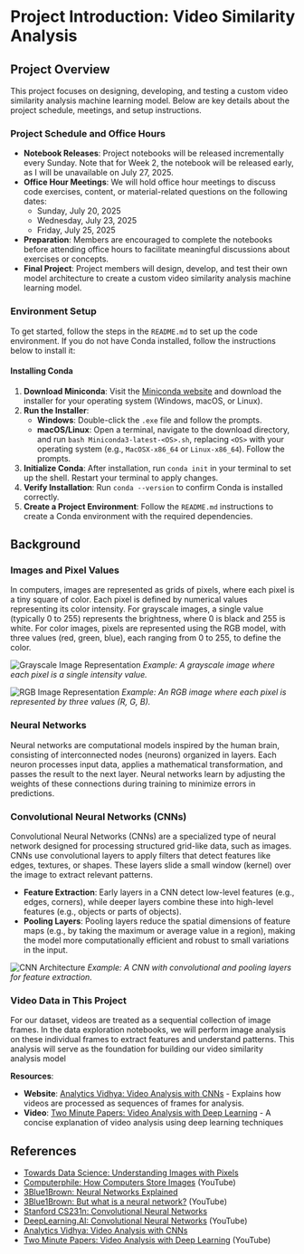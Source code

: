 

# Project Introduction: Video Similarity Analysis

## Project Overview
This project focuses on designing, developing, and testing a custom video similarity analysis machine learning model. Below are key details about the project schedule, meetings, and setup instructions.

### Project Schedule and Office Hours
- **Notebook Releases**: Project notebooks will be released incrementally every Sunday. Note that for Week 2, the notebook will be released early, as I will be unavailable on July 27, 2025.
- **Office Hour Meetings**: We will hold office hour meetings to discuss code exercises, content, or material-related questions on the following dates:
  - Sunday, July 20, 2025
  - Wednesday, July 23, 2025
  - Friday, July 25, 2025
- **Preparation**: Members are encouraged to complete the notebooks before attending office hours to facilitate meaningful discussions about exercises or concepts.
- **Final Project**: Project members will design, develop, and test their own model architecture to create a custom video similarity analysis machine learning model.

### Environment Setup
To get started, follow the steps in the `README.md` to set up the code environment. If you do not have Conda installed, follow the instructions below to install it:

#### Installing Conda
1. **Download Miniconda**: Visit the [Miniconda website](https://docs.conda.io/en/latest/miniconda.html) and download the installer for your operating system (Windows, macOS, or Linux).
2. **Run the Installer**:
   - **Windows**: Double-click the `.exe` file and follow the prompts.
   - **macOS/Linux**: Open a terminal, navigate to the download directory, and run `bash Miniconda3-latest-<OS>.sh`, replacing `<OS>` with your operating system (e.g., `MacOSX-x86_64` or `Linux-x86_64`). Follow the prompts.
3. **Initialize Conda**: After installation, run `conda init` in your terminal to set up the shell. Restart your terminal to apply changes.
4. **Verify Installation**: Run `conda --version` to confirm Conda is installed correctly.
5. **Create a Project Environment**: Follow the `README.md` instructions to create a Conda environment with the required dependencies.

## Background

### Images and Pixel Values
In computers, images are represented as grids of pixels, where each pixel is a tiny square of color. Each pixel is defined by numerical values representing its color intensity. For grayscale images, a single value (typically 0 to 255) represents the brightness, where 0 is black and 255 is white. For color images, pixels are represented using the RGB model, with three values (red, green, blue), each ranging from 0 to 255, to define the color.

![Grayscale Image Representation](https://via.placeholder.com/150?text=Grayscale+Image)
*Example: A grayscale image where each pixel is a single intensity value.*

![RGB Image Representation](https://via.placeholder.com/150?text=RGB+Image)
*Example: An RGB image where each pixel is represented by three values (R, G, B).*

### Neural Networks
Neural networks are computational models inspired by the human brain, consisting of interconnected nodes (neurons) organized in layers. Each neuron processes input data, applies a mathematical transformation, and passes the result to the next layer. Neural networks learn by adjusting the weights of these connections during training to minimize errors in predictions.

### Convolutional Neural Networks (CNNs)
Convolutional Neural Networks (CNNs) are a specialized type of neural network designed for processing structured grid-like data, such as images. CNNs use convolutional layers to apply filters that detect features like edges, textures, or shapes. These layers slide a small window (kernel) over the image to extract relevant patterns.

- **Feature Extraction**: Early layers in a CNN detect low-level features (e.g., edges, corners), while deeper layers combine these into high-level features (e.g., objects or parts of objects).
- **Pooling Layers**: Pooling layers reduce the spatial dimensions of feature maps (e.g., by taking the maximum or average value in a region), making the model more computationally efficient and robust to small variations in the input.

![CNN Architecture](https://via.placeholder.com/150?text=CNN+Architecture)
*Example: A CNN with convolutional and pooling layers for feature extraction.*

### Video Data in This Project
For our dataset, videos are treated as a sequential collection of image frames. In the data exploration notebooks, we will perform image analysis on these individual frames to extract features and understand patterns. This analysis will serve as the foundation for building our video similarity analysis model

**Resources**:
- **Website**: [Analytics Vidhya: Video Analysis with CNNs](https://www.analyticsvidhya.com/blog/2021/09/a-comprehensive-guide-to-video-analysis-using-deep-learning/) - Explains how videos are processed as sequences of frames for analysis.
- **Video**: [Two Minute Papers: Video Analysis with Deep Learning](https://www.youtube.com/watch?v=6PeynI8f0Ew) - A concise explanation of video analysis using deep learning techniques

## References
- [Towards Data Science: Understanding Images with Pixels](https://towardsdatascience.com/understanding-images-with-pixels-4f513c6a8b1e)
- [Computerphile: How Computers Store Images](https://www.youtube.com/watch?v=15aqFQQVBWU) (YouTube)
- [3Blue1Brown: Neural Networks Explained](https://www.3blue1brown.com/topics/neural-networks)
- [3Blue1Brown: But what is a neural network?](https://www.youtube.com/watch?v=aircAruvnKk) (YouTube)
- [Stanford CS231n: Convolutional Neural Networks](https://cs231n.github.io/convolutional-networks/)
- [DeepLearning.AI: Convolutional Neural Networks](https://www.youtube.com/watch?v=ArPaHHRTSJw) (YouTube)
- [Analytics Vidhya: Video Analysis with CNNs](https://www.analyticsvidhya.com/blog/2021/09/a-comprehensive-guide-to-video-analysis-using-deep-learning/)
- [Two Minute Papers: Video Analysis with Deep Learning](https://www.youtube.com/watch?v=6PeynI8f0Ew) (YouTube)